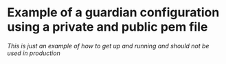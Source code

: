 # Example of a guardian configuration using a private and public pem file

*This is just an example of how to get up and running and should not be used in production*


